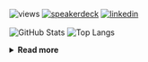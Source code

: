 ![views](https://komarev.com/ghpvc/?username=chck&color=blueviolet)
[![speakerdeck](https://img.shields.io/badge/Speaker_Deck-chck-8a2be2?style=flat-square&logo=speaker-deck)](https://speakerdeck.com/chck)
[![linkedin](https://img.shields.io/badge/LinkedIn-chck-8a2be2?style=flat-square&logo=linkedin)](https://www.linkedin.com/in/chck/)

<p align="left"> 
  <img alt="GitHub Stats" align="center" height="150" src="https://github-readme-stats-nine-umber-51.vercel.app/api?username=chck&count_private=true&show_icons=true&hide_title=true&theme=buefy" />
  <img alt="Top Langs" align="center" height="150" src="https://github-readme-stats-nine-umber-51.vercel.app/api/top-langs/?username=chck&layout=compact&count_private=true&show_icons=true&hide_title=true&theme=buefy" />
</p>

<details>
  <summary><b>Read more</b></summary>
  <br>

  <!--START_SECTION:waka-->
**🐱 My GitHub Data** 

> 📦 77.0 kB Used in GitHub's Storage 
 > 
> 🏆 40 Contributions in the Year 2024
 > 
> 💼 Opted to Hire
 > 
> 📜 134 Public Repositories 
 > 
> 🔑 19 Private Repositories 
 > 
**I'm a Night 🦉** 

```text
🌞 Morning                799 commits         ███░░░░░░░░░░░░░░░░░░░░░░   12.91 % 
🌆 Daytime                2014 commits        ████████░░░░░░░░░░░░░░░░░   32.53 % 
🌃 Evening                1778 commits        ███████░░░░░░░░░░░░░░░░░░   28.72 % 
🌙 Night                  1600 commits        ██████░░░░░░░░░░░░░░░░░░░   25.84 % 
```
📅 **I'm Most Productive on Thursday** 

```text
Monday                   1231 commits        █████░░░░░░░░░░░░░░░░░░░░   19.88 % 
Tuesday                  951 commits         ████░░░░░░░░░░░░░░░░░░░░░   15.36 % 
Wednesday                1051 commits        ████░░░░░░░░░░░░░░░░░░░░░   16.98 % 
Thursday                 1443 commits        ██████░░░░░░░░░░░░░░░░░░░   23.31 % 
Friday                   641 commits         ███░░░░░░░░░░░░░░░░░░░░░░   10.35 % 
Saturday                 340 commits         █░░░░░░░░░░░░░░░░░░░░░░░░   05.49 % 
Sunday                   534 commits         ██░░░░░░░░░░░░░░░░░░░░░░░   08.63 % 
```


📊 **This Week I Spent My Time On** 

```text
💬 Programming Languages: 
Other                    22 hrs 6 mins       █████████████████████░░░░   85.24 % 
Terraform                3 hrs 14 mins       ███░░░░░░░░░░░░░░░░░░░░░░   12.51 % 
Makefile                 12 mins             ░░░░░░░░░░░░░░░░░░░░░░░░░   00.80 % 
INI                      9 mins              ░░░░░░░░░░░░░░░░░░░░░░░░░   00.63 % 
JSON                     2 mins              ░░░░░░░░░░░░░░░░░░░░░░░░░   00.18 % 

🔥 Editors: 
Chrome                   22 hrs 6 mins       █████████████████████░░░░   85.23 % 
VS Code                  3 hrs 14 mins       ███░░░░░░░░░░░░░░░░░░░░░░   12.51 % 
Neovim                   23 mins             ░░░░░░░░░░░░░░░░░░░░░░░░░   01.50 % 
PyCharm                  9 mins              ░░░░░░░░░░░░░░░░░░░░░░░░░   00.58 % 
WebStorm                 2 mins              ░░░░░░░░░░░░░░░░░░░░░░░░░   00.17 % 
```

**I Mostly Code in Python** 

```text
Python                   41 repos            ████████░░░░░░░░░░░░░░░░░   32.54 % 
Jupyter Notebook         20 repos            ████░░░░░░░░░░░░░░░░░░░░░   15.87 % 
Rust                     7 repos             █░░░░░░░░░░░░░░░░░░░░░░░░   05.56 % 
Shell                    3 repos             █░░░░░░░░░░░░░░░░░░░░░░░░   02.38 % 
Astro                    1 repo              ░░░░░░░░░░░░░░░░░░░░░░░░░   00.79 % 
```



**Timeline**

![Lines of Code chart](https://raw.githubusercontent.com/chck/chck/main/assets/bar_graph.png)


 Last Updated on 2024-02-16 01:20 UTC
<!--END_SECTION:waka-->
</details>

